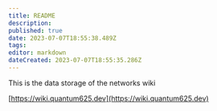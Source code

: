 ```yaml
---
title: README
description: 
published: true
date: 2023-07-07T18:55:38.489Z
tags: 
editor: markdown
dateCreated: 2023-07-07T18:55:35.286Z
---
```


This is the data storage of the networks wiki

[https://wiki.quantum625.dev](https://wiki.quantum625.dev)
